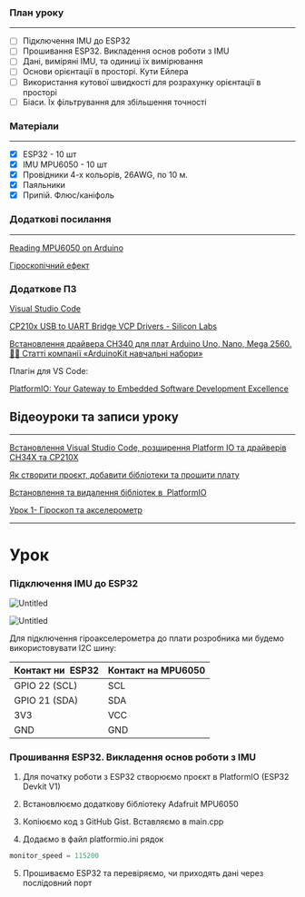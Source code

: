 
### План уроку
---
- [ ] Підключення IMU до ESP32
- [ ] Прошивання ESP32. Викладення основ роботи з IMU
- [ ] Дані, виміряні IMU, та одиниці їх вимірювання
- [ ] Основи орієнтації в просторі. Кути Ейлера
- [ ] Використання кутової швидкості для розрахунку орієнтації в просторі
- [ ] Біаси. Їх фільтрування для збільшення точності

### Матеріали
---
- [x] ESP32 - 10 шт
- [x] IMU MPU6050 - 10 шт
- [x] Провідники 4-х кольорів, 26AWG, по 10 м.
- [x] Паяльники
- [x] Припій. Флюс/каніфоль

### Додаткові посилання
---
[Reading MPU6050 on Arduino](https://gist.github.com/Korzhak/7cfca28c161af5442824bfdfd4a1157b)

[Гіроскопічний ефект](https://www.youtube.com/watch?v=9J8hQolP6uk)

### Додаткове ПЗ

[Visual Studio Code](https://code.visualstudio.com/)

[CP210x USB to UART Bridge VCP Drivers - Silicon Labs](https://www.silabs.com/developers/usb-to-uart-bridge-vcp-drivers)

[Встановлення драйвера CH340 для плат Arduino Uno, Nano, Mega 2560. 👨‍💻 Статті компанії «ArduinoKit навчальні набори»](https://arduinokit.com.ua/ua/a462945-ustanovka-drajvera-ch340.html)

Плагін для VS Code:

[PlatformIO: Your Gateway to Embedded Software Development Excellence](https://platformio.org/)

## Відеоуроки та записи уроку

---

[Встановлення Visual Studio Code, розширення Platform IO та драйверів СH34X та CP210X](https://youtu.be/lOrPyBYou08)

[Як створити проєкт, добавити бібліотеки та прошити плату](https://youtu.be/4hUoRoa6wL8)

[Встановлення та видалення бібліотек в  PlatformIO](https://youtu.be/kG9VivkHTIM)

[Урок 1- Гіроскоп та акселерометр](https://youtu.be/gMv16WGtVMc)

---

# Урок

### Підключення IMU до ESP32

![Untitled](https://prod-files-secure.s3.us-west-2.amazonaws.com/a0e91f59-0100-44c1-b2e0-9af1e5c8ac4a/2524c955-14b4-479a-8bef-188e6f38710a/Untitled.png)

![Untitled](https://prod-files-secure.s3.us-west-2.amazonaws.com/a0e91f59-0100-44c1-b2e0-9af1e5c8ac4a/926eddf8-8a63-4bee-9ef3-9f7314f3d682/Untitled.png)

Для підключення гіроакселерометра до плати розробника ми будемо використовувати I2C шину:

|**Контакт ни  ESP32**|**Контакт на MPU6050**|
|---|---|
|GPIO 22 (SCL)|SCL|
|GPIO 21 (SDA)|SDA|
|3V3|VCC|
|GND|GND|

### Прошивання ESP32. Викладення основ роботи з IMU

1. Для початку роботи з ESP32 створюємо проєкт в PlatformIO (ESP32 Devkit V1)
    
2. Встановлюємо додаткову бібліотеку Adafruit MPU6050
    
3. Копіюємо код з GitHub Gist. Вставляємо в main.cpp
    
4. Додаємо в файл platformio.ini рядок
    

```python
monitor_speed = 115200
```

5. Прошиваємо ESP32 та перевіряємо, чи приходять дані через послідовний порт